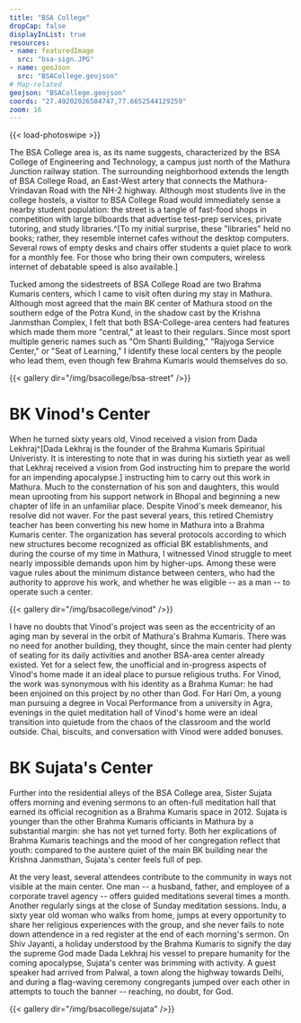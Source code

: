 ```yaml
---
title: "BSA College"
dropCap: false
displayInList: true
resources:
- name: featuredImage
  src: "bsa-sign.JPG"
- name: geoJson
  src: "BSACollege.geojson"
# Map-related
geojson: "BSACollege.geojson"
coords: "27.49202026584747,77.6652544129259"
zoom: 16
---
```


{{< load-photoswipe >}}

The BSA College area is, as its name suggests, characterized by the BSA College of Engineering and Technology, a campus just north of the Mathura Junction railway station. The surrounding neighborhood extends the length of BSA College Road, an East-West artery that connects the Mathura-Vrindavan Road with the NH-2 highway. Although most students live in the college hostels, a visitor to BSA College Road would immediately sense a nearby student population: the street is a tangle of fast-food shops in competition with large bilboards that advertise test-prep services, private tutoring, and study libraries.^[To my initial surprise, these "libraries" held no books; rather, they resemble internet cafes without the desktop computers. Several rows of empty desks and chairs offer students a quiet place to work for a monthly fee. For those who bring their own computers, wireless internet of debatable speed is also available.]

Tucked among the sidestreets of BSA College Road are two Brahma Kumaris centers, which I came to visit often during my stay in Mathura. Although most agreed that the main BK center of Mathura stood on the southern edge of the Potra Kund, in the shadow cast by the Krishna Janmsthan Complex, I felt that both BSA-College-area centers had features which made them more "central," at least to their regulars. Since most sport multiple generic names such as "Om Shanti Building," "Rajyoga Service Center," or "Seat of Learning," I identify these local centers by the people who lead them, even though few Brahma Kumaris would themselves do so.

{{< gallery dir="/img/bsacollege/bsa-street" />}}


# BK Vinod's Center

When he turned sixty years old, Vinod received a vision from Dada Lekhraj^[Dada Lekhraj is the founder of the Brahma Kumaris Spiritual Univeristy. It is interesting to note that in was during his sixtieth year as well that Lekhraj received a vision from God instructing him to prepare the world for an impending apocalypse.] instructing him to carry out this work in Mathura. Much to the consternation of his son and daughters, this would mean uprooting from his support network in Bhopal and beginning a new chapter of life in an unfamiliar place. Despite Vinod's meek demeanor, his resolve did not waver. For the past several years, this retired Chemistry teacher has been converting his new home in Mathura into a Brahma Kumaris center. The organization has several protocols according to which new structures become recognized as official BK establishments, and during the course of my time in Mathura, I witnessed Vinod struggle to meet nearly impossible demands upon him by higher-ups. Among these were vague rules about the minimum distance between centers, who had the authority to approve his work, and whether he was eligible -- as a man -- to operate such a center.

{{< gallery dir="/img/bsacollege/vinod" />}}

I have no doubts that Vinod's project was seen as the eccentricity of an aging man by several in the orbit of Mathura's Brahma Kumaris. There was no need for another building, they thought, since the main center had plenty of seating for its daily activities and another BSA-area center already existed. Yet for a select few, the unofficial and in-progress aspects of Vinod's home made it an ideal place to pursue religious truths. For Vinod, the work was synonymous with his identity as a Brahma Kumar: he had been enjoined on this project by no other than God. For Hari Om, a young man pursuing a degree in Vocal Performance from a university in Agra, evenings in the quiet meditation hall of Vinod's home were an ideal transition into quietude from the chaos of the classroom and the world outside. Chai, biscuits, and conversation with Vinod were added bonuses.

# BK Sujata's Center

Further into the residential alleys of the BSA College area, Sister Sujata offers morning and evening sermons to an often-full meditation hall that earned its official recognition as a Brahma Kumaris space in 2012. Sujata is younger than the other Brahma Kumaris officiants in Mathura by a substantial margin: she has not yet turned forty. Both her explications of Brahma Kumaris teachings and the mood of her congregation reflect that youth: compared to the austere quiet of the main BK building near the Krishna Janmsthan, Sujata's center feels full of pep.

At the very least, several attendees contribute to the community in ways not visible at the main center. One man -- a husband, father, and employee of a corporate travel agency -- offers guided meditations several times a month. Another regularly sings at the close of Sunday meditation sessions. Indu, a sixty year old woman who walks from home, jumps at every opportunity to share her religious experiences with the group, and she never fails to note down attendence in a red register at the end of each morning's sermon. On Shiv Jayanti, a holiday understood by the Brahma Kumaris to signify the day the supreme God made Dada Lekhraj his vessel to prepare humanity for the coming apocalypse, Sujata's center was brimming with activity. A guest speaker had arrived from Palwal, a town along the highway towards Delhi, and during a flag-waving ceremony congregants jumped over each other in attempts to touch the banner -- reaching, no doubt, for God.

{{< gallery dir="/img/bsacollege/sujata" />}}
